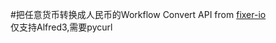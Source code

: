 #把任意货币转换成人民币的Workflow
Convert API from [fixer-io](https://github.com/hakanensari/fixer-io)  
仅支持Alfred3,需要pycurl
